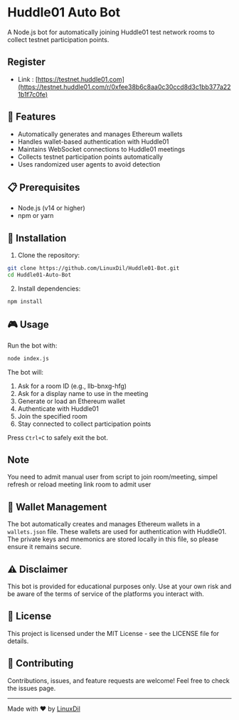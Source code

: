 # Huddle01 Auto Bot

A Node.js bot for automatically joining Huddle01 test network rooms to collect testnet participation points.

## Register

- Link : [https://testnet.huddle01.com](https://testnet.huddle01.com/r/0xfee38b6c8aa0c30ccd8d3c1bb377a221b1f7c0fe)

## 🚀 Features

- Automatically generates and manages Ethereum wallets
- Handles wallet-based authentication with Huddle01
- Maintains WebSocket connections to Huddle01 meetings
- Collects testnet participation points automatically
- Uses randomized user agents to avoid detection

## 📋 Prerequisites

- Node.js (v14 or higher)
- npm or yarn

## 🔧 Installation

1. Clone the repository:
```bash
git clone https://github.com/LinuxDil/Huddle01-Bot.git
cd Huddle01-Auto-Bot
```

2. Install dependencies:
```bash
npm install
```

## 🎮 Usage

Run the bot with:
```bash
node index.js
```

The bot will:
1. Ask for a room ID (e.g., llb-bnxg-hfg)
2. Ask for a display name to use in the meeting
3. Generate or load an Ethereum wallet
4. Authenticate with Huddle01
5. Join the specified room
6. Stay connected to collect participation points

Press `Ctrl+C` to safely exit the bot.

## Note

You need to admit manual user from script to join room/meeting, simpel refresh or reload meeting link room to admit user

## 💾 Wallet Management

The bot automatically creates and manages Ethereum wallets in a `wallets.json` file. These wallets are used for authentication with Huddle01. The private keys and mnemonics are stored locally in this file, so please ensure it remains secure.

## ⚠️ Disclaimer

This bot is provided for educational purposes only. Use at your own risk and be aware of the terms of service of the platforms you interact with.

## 📄 License

This project is licensed under the MIT License - see the LICENSE file for details.

## 🤝 Contributing

Contributions, issues, and feature requests are welcome! Feel free to check the issues page.

---

Made with ❤️ by [LinuxDil](https://github.com/LinuxDil/Huddle01-Bot/)
